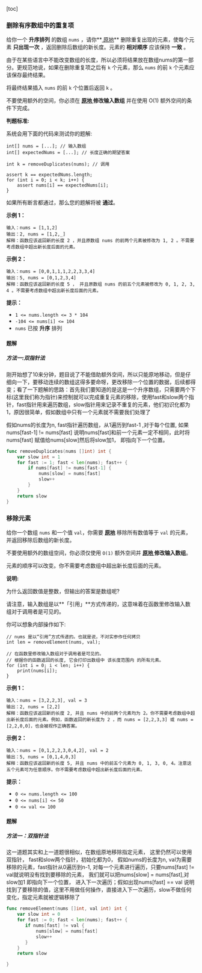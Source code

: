 [toc]



### 删除有序数组中的重复项

给你一个 **升序排列** 的数组 `nums` ，请你**[ 原地](http://baike.baidu.com/item/原地算法)** 删除重复出现的元素，使每个元素 **只出现一次** ，返回删除后数组的新长度。元素的 **相对顺序** 应该保持 **一致** 。

由于在某些语言中不能改变数组的长度，所以必须将结果放在数组nums的第一部分。更规范地说，如果在删除重复项之后有 `k` 个元素，那么 `nums` 的前 `k` 个元素应该保存最终结果。

将最终结果插入 `nums` 的前 `k` 个位置后返回 `k` 。

不要使用额外的空间，你必须在 **[原地 ](https://baike.baidu.com/item/原地算法)修改输入数组** 并在使用 O(1) 额外空间的条件下完成。

**判题标准:**

系统会用下面的代码来测试你的题解:

```
int[] nums = [...]; // 输入数组
int[] expectedNums = [...]; // 长度正确的期望答案

int k = removeDuplicates(nums); // 调用

assert k == expectedNums.length;
for (int i = 0; i < k; i++) {
    assert nums[i] == expectedNums[i];
}
```

如果所有断言都通过，那么您的题解将被 **通过**。

 

**示例 1：**

```
输入：nums = [1,1,2]
输出：2, nums = [1,2,_]
解释：函数应该返回新的长度 2 ，并且原数组 nums 的前两个元素被修改为 1, 2 。不需要考虑数组中超出新长度后面的元素。
```

**示例 2：**

```
输入：nums = [0,0,1,1,1,2,2,3,3,4]
输出：5, nums = [0,1,2,3,4]
解释：函数应该返回新的长度 5 ， 并且原数组 nums 的前五个元素被修改为 0, 1, 2, 3, 4 。不需要考虑数组中超出新长度后面的元素。
```

 

**提示：**

- `1 <= nums.length <= 3 * 104`
- `-104 <= nums[i] <= 104`
- `nums` 已按 **升序** 排列



#### 题解

##### 方法一:双指针法

刚开始想了10来分钟，题目说了不能借助额外空间，所以只能原地移动，但是仔细向一下，要移动连续的数组这得多要命呀，更改移除一个位置的数据，后续都得变；看了一下题解的思路：首先我们要知道的是这是一个升序数组，只需要两个下标(这里我们称为指针)来控制就可以完成重复元素的移除，使用fast和slow两个指针，fast指针用来遍历数组，slow指针用来记录不重复的元素，他们初识化都为1，原因很简单，假如数组中只有一个元素就不需要我们处理了

假如nums的长度为n, fast指针遍历数组，从1遍历到fast-1 ,对于每个位置, 如果nums[fast-1] != nums[fast] 说明nums[fast]和前一个元素一定不相同，此时将nums[fast] 赋值给nums[slow]然后将slow加1， 即指向下一个位置。

```go
func removeDuplicates(nums []int) int {
    var slow int = 1
    for fast := 1; fast < len(nums); fast++ {
        if nums[fast] != nums[fast-1] {
            nums[slow] = nums[fast]
            slow++
        }
    }
    return slow
}
```



### 移除元素

给你一个数组 `nums` 和一个值 `val`，你需要 **[原地](https://baike.baidu.com/item/原地算法)** 移除所有数值等于 `val` 的元素，并返回移除后数组的新长度。

不要使用额外的数组空间，你必须仅使用 `O(1)` 额外空间并 **[原地 ](https://baike.baidu.com/item/原地算法)修改输入数组**。

元素的顺序可以改变。你不需要考虑数组中超出新长度后面的元素。

 

**说明:**

为什么返回数值是整数，但输出的答案是数组呢?

请注意，输入数组是以**「引用」**方式传递的，这意味着在函数里修改输入数组对于调用者是可见的。

你可以想象内部操作如下:

```
// nums 是以“引用”方式传递的。也就是说，不对实参作任何拷贝
int len = removeElement(nums, val);

// 在函数里修改输入数组对于调用者是可见的。
// 根据你的函数返回的长度, 它会打印出数组中 该长度范围内 的所有元素。
for (int i = 0; i < len; i++) {
    print(nums[i]);
}
```

 

**示例 1：**

```
输入：nums = [3,2,2,3], val = 3
输出：2, nums = [2,2]
解释：函数应该返回新的长度 2, 并且 nums 中的前两个元素均为 2。你不需要考虑数组中超出新长度后面的元素。例如，函数返回的新长度为 2 ，而 nums = [2,2,3,3] 或 nums = [2,2,0,0]，也会被视作正确答案。
```

**示例 2：**

```
输入：nums = [0,1,2,2,3,0,4,2], val = 2
输出：5, nums = [0,1,4,0,3]
解释：函数应该返回新的长度 5, 并且 nums 中的前五个元素为 0, 1, 3, 0, 4。注意这五个元素可为任意顺序。你不需要考虑数组中超出新长度后面的元素。
```

 

**提示：**

- `0 <= nums.length <= 100`
- `0 <= nums[i] <= 50`
- `0 <= val <= 100`



#### 题解

##### 方法一：双指针法

这一道题其实和上一道题很相似，在数组原地移除指定元素， 这里仍然可以使用双指针， fast和slow两个指针，初始化都为0， 假如nums的长度为n, val为需要移除的元素，fast指针从0遍历到n-1, 对每一个元素进行遍历，只要nums[fast] != val就说明没有找到要移除的元素， 我们就可以把nums[slow] = nums[fast],对slow加1 即指向下一个位置， 进入下一次遍历；假如出现nums[fast] == val 说明找到了要移除的值，这里不用做任何操作，直接进入下一次遍历，slow不做任何变化，指定元素就被逻辑移除了

```go
func removeElement(nums []int, val int) int {
    var slow int = 0
    for fast := 0; fast < len(nums); fast++ {
       if nums[fast] != val {
           nums[slow] = nums[fast]
           slow++
       }
    }
    return slow

}
```







